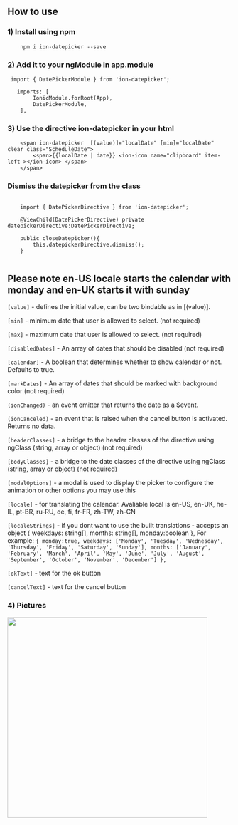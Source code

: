 

## How to use ###

### 1) Install using npm ###

```
    npm i ion-datepicker --save
```

### 2) Add it to your ngModule in app.module ###

```
 import { DatePickerModule } from 'ion-datepicker';
```
```
   imports: [
        IonicModule.forRoot(App),
        DatePickerModule,
    ],
```
### 3) Use the directive ion-datepicker in your html  ###
```
	<span ion-datepicker  [(value)]="localDate" [min]="localDate" clear class="ScheduleDate">
		<span>{{localDate | date}} <ion-icon name="clipboard" item-left ></ion-icon> </span>
	</span>
```

### Dismiss the datepicker from the class  ###

```

    import { DatePickerDirective } from 'ion-datepicker';

	@ViewChild(DatePickerDirective) private datepickerDirective:DatePickerDirective;

    public closeDatepicker(){
        this.datepickerDirective.dismiss();
    }
    
```

## Please note en-US locale starts the calendar with monday and en-UK starts it with sunday ###


 `[value]` - defines the initial value, can be two bindable as in [(value)].

 `[min]` - minimum date that user is allowed to select.  (not required)

 `[max]` - maximum date that user is allowed to select.  (not required)

 `[disabledDates]` - An array of dates that should be disabled (not required)

 `[calendar]` - A boolean that determines whether to show calendar or not. Defaults to true.

 `[markDates]` - An array of dates that should be marked with background color (not required)

 `(ionChanged)` - an event emitter that returns the date as a $event.

 `(ionCanceled)` - an event that is raised when the cancel button is activated. Returns no data.

 `[headerClasses]` - a bridge to the header classes of the directive using ngClass (string, array or object)  (not required)

 `[bodyClasses]` - a bridge to the date classes of the directive using ngClass (string, array or object)  (not required)

 `[modalOptions]` - a modal is used to display the picker to configure the animation or other options you may use this

 `[locale]` - for translating the calendar. Avaliable local is en-US, en-UK, he-IL, pt-BR, ru-RU, de, fi, fr-FR, zh-TW, zh-CN

 `[localeStrings]` - if you dont want to use the built translations - accepts an object { weekdays: string[], months: string[], monday:boolean },
For example: 
            ```
            {
                monday:true,
                weekdays: ['Monday', 'Tuesday', 'Wednesday', 'Thursday', 'Friday', 'Saturday', 'Sunday'],
                months: ['January', 'February', 'March', 'April', 'May', 'June', 'July', 'August', 'September', 'October', 'November', 'December']
            },
            ```

 `[okText]` - text for the ok button

 `[cancelText]` - text for the cancel button


### 4) Pictures ###

<img src="https://i.gyazo.com/0caf3169c08777da99bf98ba7f328c41.png" height="450">
